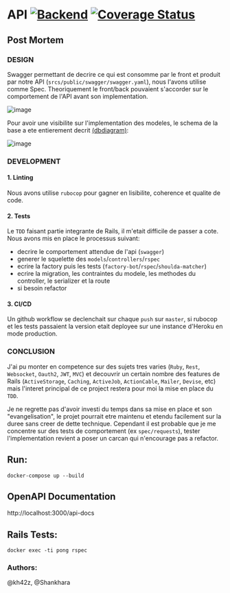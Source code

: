 # API [![Backend](https://github.com/kh42z/p42ng/actions/workflows/workflow.yml/badge.svg)](https://github.com/kh42z/p42ng/actions/workflows/workflow.yml) [![Coverage Status](https://coveralls.io/repos/github/kh42z/p42ng/badge.svg?branch=master&t=t8ICMV)](https://coveralls.io/github/kh42z/p42ng?branch=master)

## Post Mortem

### DESIGN

Swagger permettant de decrire ce qui est consomme par le front et produit par notre API (`srcs/public/swagger/swagger.yaml`), nous l'avons utilise comme Spec. Theoriquement le front/back pouvaient s'accorder sur le comportement de l'API avant son implementation.

   ![image](https://user-images.githubusercontent.com/60870254/120332312-eb436680-c2ee-11eb-9cd1-aafe11403ae4.png)
   
Pour avoir une visibilite sur l'implementation des modeles, le schema de la base a ete entierement decrit [(dbdiagram)](https://dbdiagram.io/):

![image](https://user-images.githubusercontent.com/60870254/120334875-4ece9380-c2f1-11eb-84e4-5d9d45d545fe.png)


### DEVELOPMENT

#### 1. Linting 

Nous avons utilise `rubocop` pour gagner en lisibilite, coherence et qualite de code.

#### 2. Tests

Le `TDD` faisant partie integrante de Rails, il m'etait difficile de passer a cote. Nous avons mis en place le processus suivant:
- decrire le comportement attendue de l'api (`swagger`)
- generer le squelette des `models`/`controllers`/`rspec`
- ecrire la factory puis les tests (`factory-bot`/`rspec`/`shoulda-matcher`) 
- ecrire la migration, les contraintes du modele, les methodes du controller, le serializer et la route
- si besoin refactor

#### 3. CI/CD

Un github workflow se declenchait sur chaque `push` sur `master`, si rubocop et les tests passaient la version etait deployee sur une instance d'Heroku en mode production.

### CONCLUSION

J'ai pu monter en competence sur des sujets tres varies (`Ruby`, `Rest`, `Websocket`, `Oauth2`, `JWT`, `MVC`) et decouvrir un certain nombre des features de Rails (`ActiveStorage`, `Caching`, `ActiveJob`, `ActionCable`, `Mailer`, `Devise`, etc) mais l'interet principal de ce project restera pour moi la mise en place du `TDD`.

Je ne regrette pas d'avoir investi du temps dans sa mise en place et son "evangelisation", le projet pourrait etre maintenu et etendu facilement sur la duree sans creer de dette technique. Cependant il est probable que je me concentre sur des tests de comportement (ex `spec/requests`), tester l'implementation revient a poser un carcan qui n'encourage pas a refactor.

## Run:
`docker-compose up --build`

## OpenAPI Documentation

http://localhost:3000/api-docs

## Rails Tests:

`docker exec -ti pong rspec`

### Authors:

@kh42z, @Shankhara
